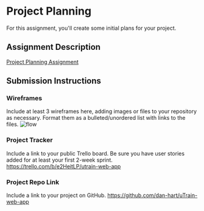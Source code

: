 # Project Planning
For this assignment, you'll create some initial plans for your project.

## Assignment Description
[Project Planning Assignment](https://education.launchcode.org/liftoff/modules/assignments/project-planning)

## Submission Instructions

### Wireframes

Include at least 3 wireframes here, adding images or files to your repository as necessary. Format them as a bulleted/unordered list with links to the files.
![flow](https://user-images.githubusercontent.com/73860267/115799135-70a53400-a39d-11eb-86aa-c7a6aaaf4f42.jpg)


### Project Tracker

Include a link to your public Trello board. Be sure you have user stories added for at least your first 2-week sprint.
https://trello.com/b/e2HeitLP/utrain-web-app

### Project Repo Link

Include a link to your project on GitHub.
https://github.com/dan-hart/uTrain-web-app
